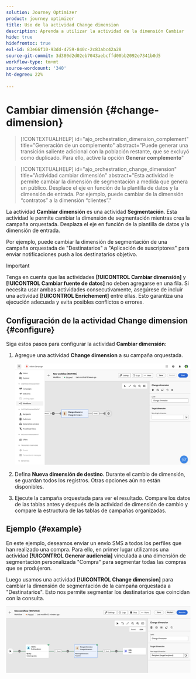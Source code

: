 ```yaml
---
solution: Journey Optimizer
product: journey optimizer
title: Uso de la actividad Change dimension
description: Aprenda a utilizar la actividad de la dimensión Cambiar
hide: true
hidefromtoc: true
exl-id: 83e66f10-93dd-4759-840c-2c83abc42a28
source-git-commit: 3d380d2d02eb7043aebcffd00bb2092e7341b0d5
workflow-type: tm+mt
source-wordcount: '340'
ht-degree: 22%

---
```


# Cambiar dimensión {#change-dimension}

>[!CONTEXTUALHELP]
>id="ajo_orchestration_dimension_complement"
>title="Generación de un complemento"
>abstract="Puede generar una transición saliente adicional con la población restante, que se excluyó como duplicado. Para ello, active la opción **Generar complemento**"

>[!CONTEXTUALHELP]
>id="ajo_orchestration_change_dimension"
>title="Actividad cambiar dimensión"
>abstract="Esta actividad le permite cambiar la dimensión de segmentación a medida que genera un público. Desplace el eje en función de la plantilla de datos y la dimensión de entrada. Por ejemplo, puede cambiar de la dimensión “contratos” a la dimensión “clientes”."

La actividad **Cambiar dimensión** es una actividad **Segmentación**. Esta actividad le permite cambiar la dimensión de segmentación mientras crea la campaña orquestada. Desplaza el eje en función de la plantilla de datos y la dimensión de entrada.

Por ejemplo, puede cambiar la dimensión de segmentación de una campaña orquestada de &quot;Destinatarios&quot; a &quot;Aplicación de suscriptores&quot; para enviar notificaciones push a los destinatarios objetivo.

>[!IMPORTANT]
>
>Tenga en cuenta que las actividades **[!UICONTROL Cambiar dimensión]** y **[!UICONTROL Cambiar fuente de datos]** no deben agregarse en una fila. Si necesita usar ambas actividades consecutivamente, asegúrese de incluir una actividad **[!UICONTROL Enrichement]** entre ellas. Esto garantiza una ejecución adecuada y evita posibles conflictos o errores.

## Configuración de la actividad Change dimension {#configure}

Siga estos pasos para configurar la actividad **Cambiar dimensión**:

1. Agregue una actividad **Change dimension** a su campaña orquestada.

   ![](../assets/workflow-change-dimension.png)

1. Defina **Nueva dimensión de destino**. Durante el cambio de dimensión, se guardan todos los registros. Otras opciones aún no están disponibles.

1. Ejecute la campaña orquestada para ver el resultado. Compare los datos de las tablas antes y después de la actividad de dimensión de cambio y compare la estructura de las tablas de campañas organizadas.

## Ejemplo {#example}

En este ejemplo, deseamos enviar un envío SMS a todos los perfiles que han realizado una compra. Para ello, en primer lugar utilizamos una actividad **[!UICONTROL Generar audiencia]** vinculada a una dimensión de segmentación personalizada &quot;Compra&quot; para segmentar todas las compras que se produjeron.

Luego usamos una actividad **[!UICONTROL Change dimension]** para cambiar la dimensión de segmentación de la campaña orquestada a &quot;Destinatarios&quot;. Esto nos permite segmentar los destinatarios que coincidan con la consulta.

![](../assets/workflow-change-dimension-example.png)
